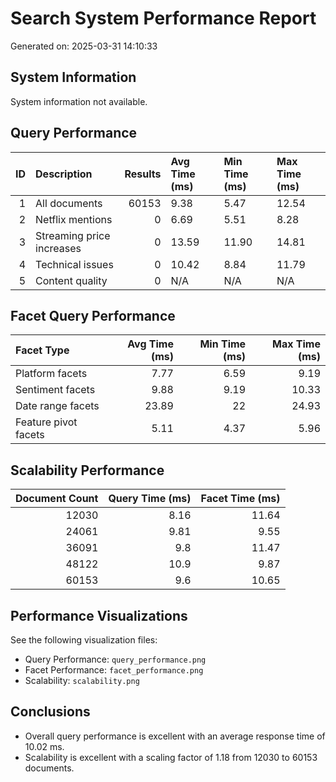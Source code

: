 # Search System Performance Report
Generated on: 2025-03-31 14:10:33

## System Information
System information not available.

## Query Performance
|   ID | Description               |   Results | Avg Time (ms)   | Min Time (ms)   | Max Time (ms)   |
|-----:|:--------------------------|----------:|:----------------|:----------------|:----------------|
|    1 | All documents             |     60153 | 9.38            | 5.47            | 12.54           |
|    2 | Netflix mentions          |         0 | 6.69            | 5.51            | 8.28            |
|    3 | Streaming price increases |         0 | 13.59           | 11.90           | 14.81           |
|    4 | Technical issues          |         0 | 10.42           | 8.84            | 11.79           |
|    5 | Content quality           |         0 | N/A             | N/A             | N/A             |

## Facet Query Performance
| Facet Type           |   Avg Time (ms) |   Min Time (ms) |   Max Time (ms) |
|:---------------------|----------------:|----------------:|----------------:|
| Platform facets      |            7.77 |            6.59 |            9.19 |
| Sentiment facets     |            9.88 |            9.19 |           10.33 |
| Date range facets    |           23.89 |           22    |           24.93 |
| Feature pivot facets |            5.11 |            4.37 |            5.96 |

## Scalability Performance
|   Document Count |   Query Time (ms) |   Facet Time (ms) |
|-----------------:|------------------:|------------------:|
|            12030 |              8.16 |             11.64 |
|            24061 |              9.81 |              9.55 |
|            36091 |              9.8  |             11.47 |
|            48122 |             10.9  |              9.87 |
|            60153 |              9.6  |             10.65 |

## Performance Visualizations
See the following visualization files:
- Query Performance: `query_performance.png`
- Facet Performance: `facet_performance.png`
- Scalability: `scalability.png`

## Conclusions
- Overall query performance is excellent with an average response time of 10.02 ms.
- Scalability is excellent with a scaling factor of 1.18 from 12030 to 60153 documents.
